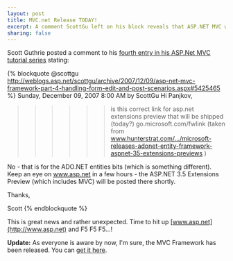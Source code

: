 ```yaml
--- 
layout: post
title: MVC.net Release TODAY!
excerpt: A comment ScottGu left on his block reveals that ASP.NET MVC will be released today.
sharing: false
---
```


Scott Guthrie posted a comment to his [fourth entry in his ASP.Net MVC tutorial series](http://weblogs.asp.net/scottgu/archive/2007/12/09/asp-net-mvc-framework-part-4-handling-form-edit-and-post-scenarios.aspx#5425465) stating: 

{% blockquote @scottgu http://weblogs.asp.net/scottgu/archive/2007/12/09/asp-net-mvc-framework-part-4-handling-form-edit-and-post-scenarios.aspx#5425465 %}
Sunday, December 09, 2007 8:00 AM by ScottGu
Hi Panjkov,

>>>>>> is this correct link for asp.net extensions preview that will be shipped (today?) go.microsoft.com/fwlink (taken from www.hunterstrat.com/.../microsoft-releases-adonet-entity-framework-aspnet-35-extensions-previews )

No - that is for the ADO.NET entities bits (which is something different).  Keep an eye on www.asp.net in a few hours - the ASP.NET 3.5 Extensions Preview (which includes MVC) will be posted there shortly.

Thanks,

Scott
{% endblockquote %}

This is great news and rather unexpected. Time to hit up [www.asp.net](http://www.asp.net) and F5 F5 F5...! 

**Update:** As everyone is aware by now, I'm sure, the MVC Framework has been released. You can [get it here](http://asp.net/downloads/3.5-extensions/).